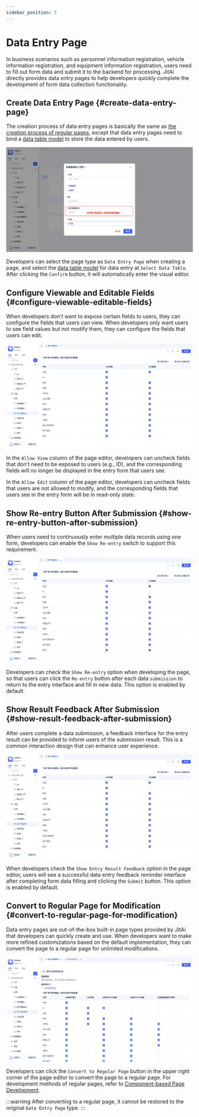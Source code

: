 ```yaml
---
sidebar_position: 5
---
```


# Data Entry Page
In business scenarios such as personnel information registration, vehicle information registration, and equipment information registration, users need to fill out form data and submit it to the backend for processing. JitAi directly provides data entry pages to help developers quickly complete the development of form data collection functionality.

## Create Data Entry Page {#create-data-entry-page}
The creation process of data entry pages is basically the same as [the creation process of regular pages](/docs/devguide/shell-and-page/component-based-page-development#creating-regular-pages), except that data entry pages need to bind a [data table model](/docs/devguide/data-modeling/data-table-model) to store the data entered by users.

![Create Data Entry Page](./imgs/create-data-entry-page.png "Create Data Entry Page")

Developers can select the page type as `Data Entry Page` when creating a page, and select the [data table model](/docs/devguide/data-modeling/data-table-model) for data entry at `Select Data Table`. After clicking the `Confirm` button, it will automatically enter the visual editor.

## Configure Viewable and Editable Fields {#configure-viewable-editable-fields}
When developers don't want to expose certain fields to users, they can configure the fields that users can view. When developers only want users to see field values but not modify them, they can configure the fields that users can edit.

![Configure Viewable and Editable Fields](./imgs/data-entry-configure-viewable-editable-fields.gif "Configure Viewable and Editable Fields")

In the `Allow View` column of the page editor, developers can uncheck fields that don't need to be exposed to users (e.g., ID), and the corresponding fields will no longer be displayed in the entry form that users see.

In the `Allow Edit` column of the page editor, developers can uncheck fields that users are not allowed to modify, and the corresponding fields that users see in the entry form will be in read-only state.

## Show Re-entry Button After Submission {#show-re-entry-button-after-submission}
When users need to continuously enter multiple data records using one form, developers can enable the `Show Re-entry` switch to support this requirement.

![Data Entry Page Re-entry](./imgs/data-entry-page-re-entry.gif "Data Entry Page Re-entry")

Developers can check the `Show Re-entry` option when developing the page, so that users can click the `Re-entry` button after each data `submission` to return to the entry interface and fill in new data. This option is enabled by default.

## Show Result Feedback After Submission {#show-result-feedback-after-submission}
After users complete a data submission, a feedback interface for the entry result can be provided to inform users of the submission result. This is a common interaction design that can enhance user experience.

![Data Entry Page Result Feedback](./imgs/data-entry-page-result-feedback.gif "Data Entry Page Result Feedback")

When developers check the `Show Entry Result Feedback` option in the page editor, users will see a successful data entry feedback reminder interface after completing form data filling and clicking the `Submit` button. This option is enabled by default.

## Convert to Regular Page for Modification {#convert-to-regular-page-for-modification}
Data entry pages are out-of-the-box built-in page types provided by JitAi that developers can quickly create and use. When developers want to make more refined customizations based on the default implementation, they can convert the page to a regular page for unlimited modifications.

![Convert to Regular Page](./imgs/convert-to-regular-page.gif "Convert to Regular Page")

Developers can click the `Convert to Regular Page` button in the upper right corner of the page editor to convert the page to a regular page. For development methods of regular pages, refer to [Component-based Page Development](/docs/devguide/shell-and-page/component-based-page-development).

:::warning
After converting to a regular page, it cannot be restored to the original `Data Entry Page` type.
:::
